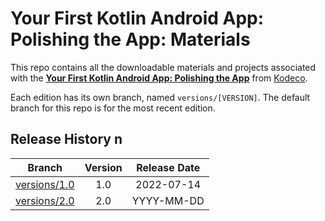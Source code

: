 # Your First Kotlin Android App: Polishing the App: Materials

This repo contains all the downloadable materials and projects associated with the **[Your First Kotlin Android App: Polishing the App](https://www.kodeco.com/library)** from [Kodeco](https://www.kodeco.com).

Each edition has its own branch, named `versions/[VERSION]`. The default branch for this repo is for the most recent edition.

## Release History n

| Branch                                                                                  | Version | Release Date |
| --------------------------------------------------------------------------------------- | :-----: | :----------: |
| [versions/1.0](https://github.com/kodecocodes/video-yfkaa2-materials/tree/versions/1.0) |   1.0   |  2022-07-14  |
| [versions/2.0](https://github.com/kodecocodes/video-yfkaa2-materials/tree/versions/2.0) |   2.0   |  YYYY-MM-DD  |
